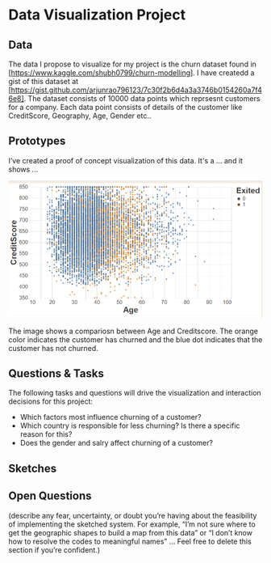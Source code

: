 # Data Visualization Project

## Data

The data I propose to visualize for my project is the churn dataset found in [https://www.kaggle.com/shubh0799/churn-modelling]. I have createdd a gist of this dataset at
[https://gist.github.com/arjunrao796123/7c30f2b6d4a3a3746b0154260a7f46e8]. The dataset consists of 10000 data points which reprsesnt customers for a company. Each data point consists of details of the customer like CreditScore, Geography, Age,  Gender etc.. 


## Prototypes

I’ve created a proof of concept visualization of this data. It's a ... and it shows ...

![Image](Churn_sample.PNG)

The image shows a compariosn between Age and Creditscore. The orange color indicates the customer has churned and the blue dot indicates that the customer has not churned.


## Questions & Tasks

The following tasks and questions will drive the visualization and interaction decisions for this project:

 * Which factors most influence churning of a customer?
 * Which country is responsible for less churning? Is there a specific reason for this?
 * Does the gender and salry affect churning of a customer?

## Sketches


## Open Questions

(describe any fear, uncertainty, or doubt you’re having about the feasibility of implementing the sketched system. For example, “I’m not sure where to get the geographic shapes to build a map from this data” or “I don’t know how to resolve the codes to meaningful names” … Feel free to delete this section if you’re confident.)
